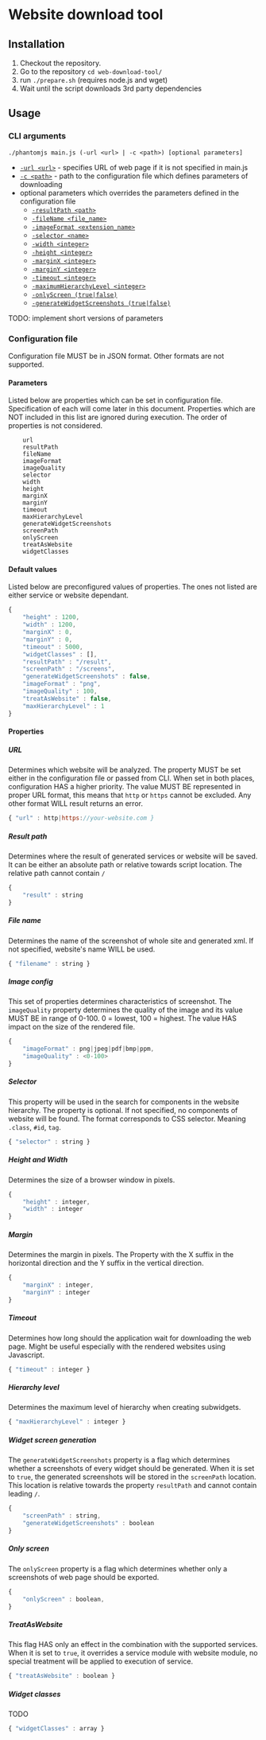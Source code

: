 # Website download tool

## Installation

1. Checkout the repository.
2. Go to the repository ``cd web-download-tool/``
3. run ``./prepare.sh`` (requires node.js and wget)
4. Wait until the script downloads 3rd party dependencies

## Usage

### CLI arguments

```
./phantomjs main.js (-url <url> | -c <path>) [optional parameters]
```

- [``-url <url>``](https://github.com/aduss/web-download-tool#url) - specifies URL of web page if it is not specified in main.js
- [``-c <path>``](https://github.com/aduss/web-download-tool#configuration-file) - path to the configuration file which defines parameters of downloading
- optional parameters which overrides the parameters defined in the configuration file
  - [``-resultPath <path>``](https://github.com/aduss/web-download-tool#result-path)
  - [``-fileName <file_name>``](https://github.com/aduss/web-download-tool#file-name)
  - [``-imageFormat <extension_name>``](https://github.com/aduss/web-download-tool#image-config)
  - [``-selector <name>``](https://github.com/aduss/web-download-tool#selector)
  - [``-width <integer>``](https://github.com/aduss/web-download-tool#height-and-width)
  - [``-height <integer>``](https://github.com/aduss/web-download-tool#height-and-width)
  - [``-marginX <integer>``](https://github.com/aduss/web-download-tool#margin)
  - [``-marginY <integer>``](https://github.com/aduss/web-download-tool#margin)
  - [``-timeout <integer>``](https://github.com/aduss/web-download-tool#timeout)
  - [``-maximumHierarchyLevel <integer>``](https://github.com/aduss/web-download-tool#hierarchy-level)
  - [``-onlyScreen (true|false)``](https://github.com/aduss/web-download-tool#only-screen)
  - [``-generateWidgetScreenshots (true|false)``](https://github.com/aduss/web-download-tool#widget-screen-generation)
  
TODO: implement short versions of parameters

### Configuration file

Configuration file MUST be in JSON format. Other formats are not supported.

#### Parameters

Listed below are properties which can be set in configuration file. Specification of each will come later in this document. Properties which are NOT included in this list are ignored during execution. The order of properties is not considered.

```
    url
    resultPath
    fileName
    imageFormat
    imageQuality
    selector
    width
    height
    marginX
    marginY
    timeout
    maxHierarchyLevel
    generateWidgetScreenshots
    screenPath
    onlyScreen
    treatAsWebsite
    widgetClasses
```


#### Default values

Listed below are preconfigured values of properties. The ones not listed are either service or website dependant.

```Javascript
{
	"height" : 1200,
	"width" : 1200,
	"marginX" : 0,
	"marginY" : 0,
	"timeout" : 5000,
	"widgetClasses" : [],
	"resultPath" : "/result",
	"screenPath" : "/screens",
	"generateWidgetScreenshots" : false,
	"imageFormat" : "png",
	"imageQuality" : 100,
	"treatAsWebsite" : false,
	"maxHierarchyLevel" : 1
}
```

#### Properties

##### URL
Determines which website will be analyzed. The property MUST be set either in the configuration file or passed from CLI. When set in both places, configuration HAS a higher priority. The value MUST BE represented in proper URL format, this means that `http` or `https` cannot be excluded. Any other format WILL result returns an error.

```Javascript
{ "url" : http|https://your-website.com }
```

##### Result path
Determines where the result of generated services or website will be saved. It can be either an absolute path or relative towards script location. The relative path cannot contain `/`

```Javascript
{ 
	"result" : string 
}
```

##### File name
Determines the name of the screenshot of whole site and generated xml. If not specified, website's name WILL be used.

```Javascript
{ "filename" : string }
```

##### Image config
This set of properties determines characteristics of screenshot. The `imageQuality` property determines the quality of the image and its value MUST BE in range of 0-100. 0 = lowest, 100 = highest. The value HAS impact on the size of the rendered file.

```Javascript
{ 
	"imageFormat" : png|jpeg|pdf|bmp|ppm,
	"imageQuality" : <0-100>
}
```

##### Selector
This property will be used in the search for components in the website hierarchy. The property is optional. If not specified, no components of website will be found. The format corresponds to CSS selector. Meaning `.class`, `#id`, `tag`.


```Javascript
{ "selector" : string }
```

##### Height and Width
Determines the size of a browser window in pixels.

```Javascript
{ 
	"height" : integer,
	"width" : integer
}
```

##### Margin
Determines the margin in pixels. The Property with the X suffix in the horizontal direction and the Y suffix in the vertical direction. 

```Javascript
{ 
	"marginX" : integer, 
	"marginY" : integer
}
```

##### Timeout
Determines how long should the application wait for downloading the web page. Might be useful especially with the rendered websites using Javascript.

```Javascript
{ "timeout" : integer }
```

##### Hierarchy level
Determines the maximum level of hierarchy when creating subwidgets.

```Javascript
{ "maxHierarchyLevel" : integer }
```

##### Widget screen generation
The `generateWidgetScreenshots` property is a flag which determines whether a screenshots of every widget should be generated. When it is set to `true`, the generated screenshots will be stored in the `screenPath` location. This location is relative towards the property `resultPath` and cannot contain leading `/`.

 
```Javascript
{ 
	"screenPath" : string,
	"generateWidgetScreenshots" : boolean
}
```

##### Only screen
The `onlyScreen` property is a flag which determines whether only a screenshots of web page should be exported.
 
```Javascript
{ 
	"onlyScreen" : boolean,
}
```

##### TreatAsWebsite
This flag HAS only an effect in the combination with the supported services. When it is set to `true`, it overrides a service module with website module, no special treatment will be applied to execution of service.  

```Javascript
{ "treatAsWebsite" : boolean }
```

##### Widget classes
TODO

```Javascript
{ "widgetClasses" : array }
```
